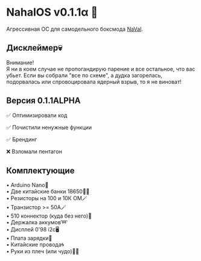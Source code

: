 
# NahalOS v0.1.1α 💢

Агрессивная ОС для самодельного боксмода [NaVal](https://github.com/users/ruthenium-44/projects/4).



## Дисклеймер💀

Внимание!  
Я ни в коем случае не пропогандирую парение и все остальное, что вас убьет. Если вы собрали "все по схеме", а дудка загорелась, подорвалась или спровоцировала ядерный взрыв, то я не виноват!

## Версия 0.1.1ALPHA

✅ Оптимизировали код

✅ Почистили ненужные функции

✅ Брендинг

❌ Взломали пентагон
## Комплектующие
• Arduino Nano👾  
• Две китайские банки 18650🔋🔋  
• Резисторы на 100 и 10К ОМ🪄  
• Транзистор >= 50А🪄   
• 510 коннектор (куда без него)💨   
• Держалка аккумов➿   
• Дисплей 0'98 i2c🖥   
• Плата зарядки🔌   
• Китайские провода🌀   
• Руки из плеч (или чудо)🤷‍♂️   